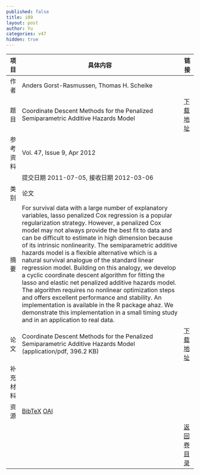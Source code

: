 ```yaml
---
published: false
title: i09
layout: post
author: Yu
categories: v47
hidden: true
---
```


| 项目 | 具体内容 | 链接 |
|---:|---|---|
| 作者 | Anders Gorst-Rasmussen, Thomas H. Scheike| |
| 题目 |Coordinate Descent Methods for the Penalized Semiparametric Additive Hazards Model | [下载地址](http://www.jstatsoft.org/v47/i09/paper) |
| 参考资料 |Vol. 47, Issue 9, Apr 2012 | |
| | 提交日期 2011-07-05, 接收日期 2012-03-06| | 
| 类别 | 论文| |
| 摘要 | For survival data with a large number of explanatory variables, lasso penalized Cox regression is a popular regularization strategy. However, a penalized Cox model may not always provide the best fit to data and can be difficult to estimate in high dimension because of its intrinsic nonlinearity. The semiparametric additive hazards model is a flexible alternative which is a natural survival analogue of the standard linear regression model. Building on this analogy, we develop a cyclic coordinate descent algorithm for fitting the lasso and elastic net penalized additive hazards model. The algorithm requires no nonlinear optimization steps and offers excellent performance and stability. An implementation is available in the R package ahaz. We demonstrate this implementation in a small timing study and in an application to real data.| |
| 论文 | Coordinate Descent Methods for the Penalized Semiparametric Additive Hazards Model  (application/pdf, 396.2 KB)| [下载地址](http://www.jstatsoft.org/v47/i09/paper) |
| 补充材料 | | |
| 资源 | [BibTeX](http://www.jstatsoft.org/v47/i09/bibtex) [OAI](http://www.jstatsoft.org/oai?verb=GetRecord&identifier=oai.jstatsoft/v47/i09&prefix=oai_dc)| |
| |  | [返回卷目录]({{site.baseurl}}/volume/v47.html) |